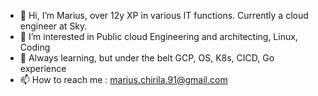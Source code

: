 - 👋 Hi, I’m Marius, over 12y XP in various IT functions. Currently a cloud engineer at Sky.
- 👀 I’m interested in Public cloud Engineering and architecting, Linux, Coding
- 🌱 Always learning, but under the belt GCP, OS, K8s, CICD, Go experience 
- 📫 How to reach me : marius.chirila.91@gmail.com

<!---
marius-chirila/marius-chirila is a ✨ special ✨ repository because its `README.md` (this file) appears on your GitHub profile.
You can click the Preview link to take a look at your changes.
--->
